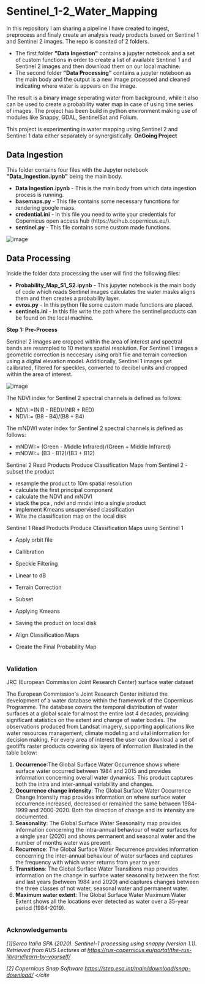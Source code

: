 # Sentinel_1-2_Water_Mapping
<p>In this repository I am sharing a pipeline I have created to ingest, preprocess and finaly create an analysis ready products based on Sentinel 1 and Sentinel 2 images.
The repo is consited of 2 folders. 
<ul>
  <li>The first folder <b>"Data Ingestion"</b> contains a jupyter notebook and a set of custom functions in order to create a list of available Sentinel 1 and Sentinel 2 images and then download them on our local machine.</li>
  <li>The second folder <b>"Data Processing"</b> contains a jupyter noteboon as the main body and the output is a new image processed and cleaned indicating where water is appears on the image.</li>
</ul>
The result is a binary image seperating water from background, while it also can be used to create a probability water map in case of using time series of images. The project has been build in python environment making use of modules like Snappy, GDAL, SentinelSat and Folium.</p>

This project is experimenting in water mapping using Sentinel 2 and Sentinel 1 data either separately or synergistically. <b> OnGoing Project </b>

<h2> Data Ingestion </h2>
This folder contains four files with the Jupyter notebook <b>"Data_Ingestion.ipynb"</b> being the main body.
<ul>
  <li><b>Data Ingestion.ipynb</b> - This is the main body from which data ingestion process is running.</li>
  <li><b>basemaps.py</b> - This file contains some necessary funcntions for rendering google maps.</li>
  <li><b>credential.ini</b> - In this file you need to write your credentials for Copernicus open access hub (https://scihub.copernicus.eu/).</li>
  <li><b>sentinel.py</b> - This file contains some custom made functions.</li>
</ul>


![image](https://user-images.githubusercontent.com/23013328/162620579-0863768a-5781-4352-80df-44b209f171c6.png)


<h2> Data Processing </h2>
Inside the folder data processing the user will find the following files:
<ul>
  <li><b>Probability_Map_S1_S2.ipynb</b> - This jupyter notebook is the main body of code which reads Sentinel images calculates the water masks aligns them and then creates a probability layer.</li>
  <li><b>evros.py</b> - In this python file some custom made functions are placed.</li>
  <li><b>sentinels.ini</b> - In this file write the path where the sentinel products can be found on the local machine.</li>
</ul>
<b>Step 1: Pre-Process</b>

<p>Sentinel 2 images are cropped within the area of interest and spectral bands are resampled to 10 meters spatial resolution. For Sentinel 1 images a geometric correction is neccesary using orbit file and terrain correction using a digital elevation model. Additionally, Sentinel 1 images get calibrated, filtered for speckles, converted to decibel units and cropped within the area of interest.</p>

![image](https://user-images.githubusercontent.com/23013328/162620202-17ff4828-fe37-4593-85ac-7d0ffcf74ed0.png)


The NDVI index for Sentinel 2 spectral channels is defined as follows:
  - NDVI∶=(NIR - RED)/(NIR + RED)
  - NDVI∶= (B8 - B4)/(B8 +  B4)

The mNDWI water index for Sentinel 2 spectral channels is defined as follows:
  - mNDWI∶= (Green - Middle Infrared)/(Green + Middle Infrared)
  - mNDWI∶= (B3 - B12)/(B3 + B12)

Sentinel 2
Read Products
Produce Classification Maps from Sentinel 2
-subset the product
- resample the product to 10m spatial resolution
- calculate the first principal component
- calculate the NDVI and mNDVI
- stack the pca , ndvi and mndvi into a single product
- implement Kmeans unsupervised classification
- Wite the classification map on the local disk

Sentinel 1
Read Products
Produce Classification Maps using Sentinel 1
- Apply orbit file
- Callibration
- Speckle Filtering
- Linear to dB
- Terrain Correction
- Subset
- Applying Kmeans
- Saving the product on local disk

- Align Classification Maps
- Create the Final Probability Map


# <h3> Validation </h3>
JRC (European Commission Joint Research Center) surface water dataset

<p>The European Commission's Joint Research Center initiated the development of a water database within the framework of the Copernicus Programme. The database covers the temporal distribution of water surfaces at a global scale for almost the entire last 4 decades, providing significant statistics on the extent and change of water bodies. The observations produced from Landsat imagery, supporting applications like water resources management, climate modeling and vital information for decision making. For every area of interest the user can download a set of geotiffs raster products covering six layers of information illustrated in the table below:</p>
<ol>
  <li><b>Occurrence</b>:The Global Surface Water Occurrence shows where surface water occurred between 1984 and 2015 and provides information concerning overall water dynamics. This product captures both the intra and inter-annual variability and changes.</li>
  <li><b>Occurrence change intensity</b>: The Global Surface Water Occurrence Change Intensity map provides information on where surface water occurrence increased, decreased or remained the same between 1984-1999 and 2000-2020. Both the direction of change and its intensity are documented.</li>
  <li><b>Seasonality</b>: The Global Surface Water Seasonality map provides information concerning the intra-annual behaviour of water surfaces for a single year (2020) and shows permanent and seasonal water and the number of months water was present.</li>
  <li><b>Recurrence</b>: The Global Surface Water Recurrence provides information concerning the inter-annual behaviour of water surfaces and captures the frequency with which water returns from year to year. </li>
  <li><b>Transitions</b>: The Global Surface Water Transitions map provides information on the change in surface water seasonality between the first and last years (between 1984 and 2020) and captures changes between the three classes of not water, seasonal water and permanent water. </li>
  <li> <b>Maximum water extent</b>: The Global Surface Water Maximum Water Extent shows all the locations ever detected as water over a 35-year period (1984-2019).</li>
</ol>

# <h3> Acknowledgements </h3> 

<cite> [1]Serco Italia SPA (2020). Sentinel-1 processing using snappy (version 1.1). Retrieved from RUS
Lectures at https://rus-copernicus.eu/portal/the-rus-library/learn-by-yourself/ </cite>

<cite> [2] Copernicus Snap Software https://step.esa.int/main/download/snap-download/ </cite
